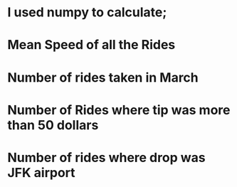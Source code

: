 # I used numpy to calculate;

# Mean Speed of all the Rides
# Number of rides taken in March
# Number of Rides where tip was more than 50 dollars
# Number of rides where drop was JFK airport
